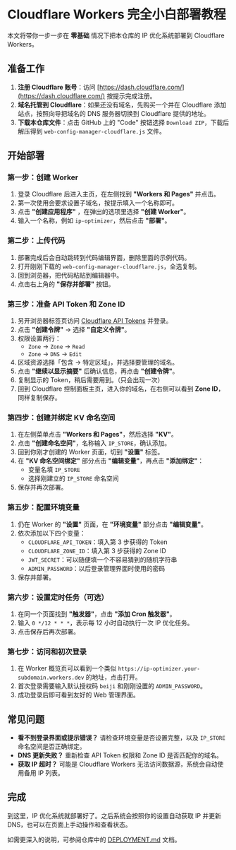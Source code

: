 # Cloudflare Workers 完全小白部署教程

本文将带你一步一步在 **零基础** 情况下把本仓库的 IP 优化系统部署到 Cloudflare Workers。

## 准备工作

1. **注册 Cloudflare 账号**：访问 [https://dash.cloudflare.com/](https://dash.cloudflare.com/) 按提示完成注册。
2. **域名托管到 Cloudflare**：如果还没有域名，先购买一个并在 Cloudflare 添加站点，按照向导把域名的 DNS 服务器切换到 Cloudflare 提供的地址。
3. **下载本仓库文件**：点击 GitHub 上的 "Code" 按钮选择 `Download ZIP`，下载后解压得到 `web-config-manager-cloudflare.js` 文件。

## 开始部署

### 第一步：创建 Worker

1. 登录 Cloudflare 后进入主页，在左侧找到 **"Workers 和 Pages"** 并点击。
2. 第一次使用会要求设置子域名，按提示填入一个名称即可。
3. 点击 **"创建应用程序"** ，在弹出的选项里选择 **"创建 Worker"**。
4. 输入一个名称，例如 `ip-optimizer`，然后点击 **"部署"**。

### 第二步：上传代码

1. 部署完成后会自动跳转到代码编辑界面，删除里面的示例代码。
2. 打开刚刚下载的 `web-config-manager-cloudflare.js`，全选复制。
3. 回到浏览器，把代码粘贴到编辑器中。
4. 点击右上角的 **"保存并部署"** 按钮。

### 第三步：准备 API Token 和 Zone ID

1. 另开浏览器标签页访问 [Cloudflare API Tokens](https://dash.cloudflare.com/profile/api-tokens) 并登录。
2. 点击 **"创建令牌"** → 选择 **"自定义令牌"**。
3. 权限设置两行：
   - `Zone` → `Zone` → `Read`
   - `Zone` → `DNS` → `Edit`
4. 区域资源选择「包含 → 特定区域」，并选择要管理的域名。
5. 点击 **"继续以显示摘要"** 后确认信息，再点击 **"创建令牌"**。
6. 复制显示的 Token，稍后需要用到。（只会出现一次）
7. 回到 Cloudflare 控制面板主页，进入你的域名，在右侧可以看到 **Zone ID**，同样复制保存。

### 第四步：创建并绑定 KV 命名空间

1. 在左侧菜单点击 **"Workers 和 Pages"**，然后选择 **"KV"**。
2. 点击 **"创建命名空间"**，名称输入 `IP_STORE`，确认添加。
3. 回到你刚才创建的 Worker 页面，切到 **"设置"** 标签。
4. 在 **"KV 命名空间绑定"** 部分点击 **"编辑变量"**，再点击 **"添加绑定"**：
   - 变量名填 `IP_STORE`
   - 选择刚建立的 `IP_STORE` 命名空间
5. 保存并再次部署。

### 第五步：配置环境变量

1. 仍在 Worker 的 **"设置"** 页面，在 **"环境变量"** 部分点击 **"编辑变量"**。
2. 依次添加以下四个变量：
   - `CLOUDFLARE_API_TOKEN`：填入第 3 步获得的 Token
   - `CLOUDFLARE_ZONE_ID`：填入第 3 步获得的 Zone ID
   - `JWT_SECRET`：可以随便填一个不容易猜到的随机字符串
   - `ADMIN_PASSWORD`：以后登录管理界面时使用的密码
3. 保存并部署。

### 第六步：设置定时任务（可选）

1. 在同一个页面找到 **"触发器"**，点击 **"添加 Cron 触发器"**。
2. 输入 `0 */12 * * *`，表示每 12 小时自动执行一次 IP 优化任务。
3. 点击保存后再次部署。

### 第七步：访问和初次登录

1. 在 Worker 概览页可以看到一个类似 `https://ip-optimizer.your-subdomain.workers.dev` 的地址，点击打开。
2. 首次登录需要输入默认授权码 `beiji` 和刚刚设置的 `ADMIN_PASSWORD`。
3. 成功登录后即可看到友好的 Web 管理界面。

## 常见问题

- **看不到登录界面或提示错误？** 请检查环境变量是否设置完整，以及 `IP_STORE` 命名空间是否正确绑定。
- **DNS 更新失败？** 重新检查 API Token 权限和 Zone ID 是否匹配你的域名。
- **获取 IP 超时？** 可能是 Cloudflare Workers 无法访问数据源，系统会自动使用备用 IP 列表。

## 完成

到这里，IP 优化系统就部署好了。之后系统会按照你的设置自动获取 IP 并更新 DNS，也可以在页面上手动操作和查看状态。

如需更深入的说明，可参阅仓库中的 [DEPLOYMENT.md](DEPLOYMENT.md) 文档。

